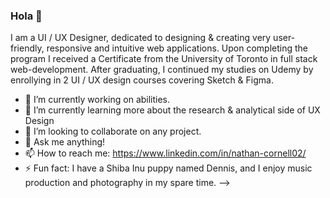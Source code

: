 ### Hola 👋

I am a UI / UX Designer, dedicated to designing & creating very user-friendly, responsive and intuitive web applications. Upon completing the program I received a Certificate from the University of Toronto in full stack web-development. After graduating, I continued my studies on Udemy by enrollying in 2 UI / UX design courses covering Sketch & Figma. 

- 🔭 I’m currently working on abilities.
- 🌱 I’m currently learning more about the research & analytical side of UX Design
- 👯 I’m looking to collaborate on any project.
- 💬 Ask me anything!
- 📫 How to reach me: https://www.linkedin.com/in/nathan-cornell02/
- ⚡ Fun fact: I have a Shiba Inu puppy named Dennis, and I enjoy music production and photography in my spare time. 
-->
